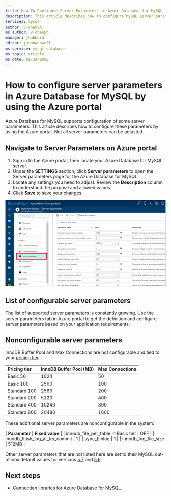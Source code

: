 ```yaml
---
title: How To Configure Server Parameters in Azure Database for MySQL | Microsoft Docs
description: This article describes how to configure MySQL server parameters in Azure Database for MySQL using the Azure portal.
services: mysql
author: v-chenyh
ms.author: v-chenyh
manager: jhubbard
editor: jasonwhowell
ms.service: mysql-database
ms.topic: article
ms.date: 01/24/2018
---
```


# How to configure server parameters in Azure Database for MySQL by using the Azure portal

Azure Database for MySQL supports configuration of some server parameters. This article describes how to configure these parameters by using the Azure portal. Not all server parameters can be adjusted. 

## Navigate to Server Parameters on Azure portal
1. Sign in to the Azure portal, then locate your Azure Database for MySQL server.
2. Under the **SETTINGS** section, click **Server parameters** to open the Server parameters page for the Azure Database for MySQL.
3. Locate any settings you need to adjust. Review the **Description** column to understand the purpose and allowed values. 
4. Click  **Save** to save your changes.

![Azure portal server parameters page](./media/howto-server-parameters/auzre-portal-server-parameters.png)

## List of configurable server parameters

The list of supported server parameters is constantly growing. Use the server parameters tab in Azure portal to get the definition and configure server parameters based on your application requirements. 

## Nonconfigurable server parameters
InnoDB Buffer Pool and Max Connections are not configurable and tied to your [pricing tier](concepts-service-tiers.md). 

| **Pricing tier** | **InnoDB Buffer Pool (MB)** | **Max Connections** |
| :------------------------ | :-------- | :----------- |
| Basic 50 | 1024 | 50 | 
| Basic 100  | 2560 | 100 | 
| Standard 100 | 2560 | 200 | 
| Standard 200 | 5120 | 400 | 
| Standard 400 | 10240 | 800 | 
| Standard 800 | 20480 | 1600 |

These additional server parameters are nonconfigurable in the system:

| **Parameter** | **Fixed value** |
| innodb_file_per_table in Basic tier | OFF |
| innodb_flush_log_at_trx_commit | 1 |
| sync_binlog | 1 |
| innodb_log_file_size | 512MB |
 
Other server parameters that are not listed here are set to their MySQL out-of-box default values for versions [5.7](https://dev.mysql.com/doc/refman/5.7/en/innodb-parameters.html) and [5.6](https://dev.mysql.com/doc/refman/5.6/en/innodb-parameters.html).

## Next steps
- [Connection libraries for Azure Database for MySQL](concepts-connection-libraries.md).
